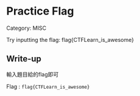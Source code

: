 # Practice Flag
Category: MISC

Try inputting the flag: flag{CTFLearn_is_awesome}

## Write-up
輸入題目給的flag即可

Flag : `flag{CTFLearn_is_awesome}`
